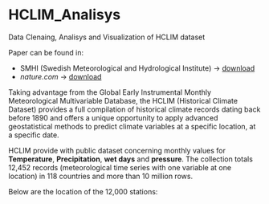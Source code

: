 # HCLIM_Analisys
Data Clenaing, Analisys and Visualization of HCLIM dataset

Paper can be found in:
- SMHI (Swedish Meteorological and Hydrological Institute) -> [download]( https://www.smhi.se/en/research/research-departments/climate-research-at-the-rossby-centre/harmonie-1.135580 "download paper from SMHI")
- *nature.com* -> [download]( https://www.nature.com/articles/s41597-022-01919-w "download paper from nature.com") 

Taking advantage from the Global Early Instrumental Monthly Meteorological Multivariable Database, the HCLIM (Historical Climate Dataset) provides a full compilation of historical climate records dating back before 1890 and offers a unique opportunity to apply advanced geostatistical methods to predict climate variables at a specific location, at a specific date.

HCLIM provide with public dataset concerning monthly values for **Temperature**, **Precipitation**, **wet days** and **pressure**. The collection totals 12,452 records (meteorological time series with one variable at one location) in 118 countries and more than 10 million rows.

Below are the location of the 12,000 stations:

